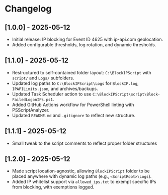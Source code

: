 # Changelog
## [1.0.0] - 2025-05-12
- Initial release: IP blocking for Event ID 4625 with ip-api.com geolocation.
- Added configurable thresholds, log rotation, and dynamic thresholds.

## [1.1.0] - 2025-05-12
- Restructured to self-contained folder layout: `C:\BlockIPScript` with `script/` and `Logs/` subfolders.
- Updated log paths to `C:\BlockIPScript\Logs` for `BlockIP.log`, `IPAPILimits.json`, and archives/backups.
- Updated Task Scheduler action to use `C:\BlockIPScript\script\Block-FailedLogonIPs.ps1`.
- Added GitHub Actions workflow for PowerShell linting with PSScriptAnalyzer.
- Updated `README.md` and `.gitignore` to reflect new structure.

## [1.1.1] - 2025-05-12
- Small tweak to the script comments to reflect proper folder structures

## [1.2.0] - 2025-05-12
- Made script location-agnostic, allowing `BlockIPScript` folder to be placed anywhere with dynamic log paths (e.g., `<ScriptRoot>\Logs`).
- Added IP whitelist support via `allowed_ips.txt` to exempt specific IPs from blocking, with exemptions logged.
